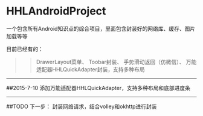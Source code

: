 # HHLAndroidProject
一个包含所有Android知识点的综合项目，里面包含封装好的网络库、缓存、图片加载等等

目前已经有的：
>>DrawerLayout菜单、
>>Toobar封装、
>手势滑动返回（仿微信）、
>万能适配器HHLQuickAdapter封装，支持多种布局

***

##2015-7-10
    添加万能适配器HHLQuickAdapter，支持多种布局和底部进度条

***

##TODO 下一步： 封装网络请求，结合volley和okhttp进行封装
